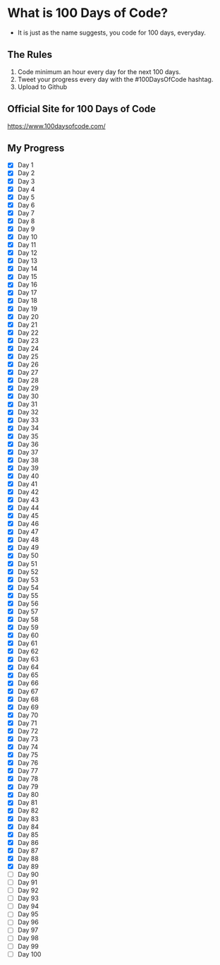 What is 100 Days of Code?
=========================================================================

- It is just as the name suggests, you code for 100 days, everyday.

The Rules
-----------------------------------------------------------------------

1. Code minimum an hour every day for the next 100 days.
2. Tweet your progress every day with the #100DaysOfCode hashtag.
3. Upload to Github

Official Site for 100 Days of Code
------------------------------------------------------------------------

<https://www.100daysofcode.com/>

My Progress
------------------------------------------------------------------------

- [x] Day 1
- [x] Day 2
- [x] Day 3
- [x] Day 4
- [x] Day 5
- [x] Day 6
- [x] Day 7
- [x] Day 8
- [x] Day 9
- [x] Day 10
- [x] Day 11
- [x] Day 12
- [x] Day 13
- [x] Day 14
- [x] Day 15
- [x] Day 16
- [x] Day 17
- [x] Day 18
- [x] Day 19
- [x] Day 20
- [x] Day 21
- [x] Day 22
- [x] Day 23
- [x] Day 24
- [x] Day 25
- [x] Day 26
- [x] Day 27
- [x] Day 28
- [x] Day 29
- [x] Day 30
- [x] Day 31
- [x] Day 32
- [x] Day 33
- [x] Day 34
- [x] Day 35
- [x] Day 36
- [x] Day 37
- [x] Day 38
- [x] Day 39
- [x] Day 40
- [x] Day 41
- [x] Day 42
- [x] Day 43
- [x] Day 44
- [x] Day 45
- [x] Day 46
- [x] Day 47
- [x] Day 48
- [x] Day 49
- [x] Day 50
- [x] Day 51
- [x] Day 52
- [x] Day 53
- [x] Day 54
- [x] Day 55
- [x] Day 56
- [x] Day 57
- [x] Day 58
- [x] Day 59
- [x] Day 60
- [x] Day 61
- [x] Day 62
- [x] Day 63
- [x] Day 64
- [x] Day 65
- [x] Day 66
- [x] Day 67
- [x] Day 68
- [x] Day 69
- [x] Day 70
- [x] Day 71
- [x] Day 72
- [x] Day 73
- [x] Day 74
- [x] Day 75
- [x] Day 76
- [x] Day 77
- [x] Day 78
- [x] Day 79
- [x] Day 80
- [x] Day 81
- [x] Day 82
- [x] Day 83
- [x] Day 84
- [x] Day 85
- [x] Day 86
- [x] Day 87
- [x] Day 88
- [x] Day 89
- [ ] Day 90
- [ ] Day 91
- [ ] Day 92
- [ ] Day 93
- [ ] Day 94
- [ ] Day 95
- [ ] Day 96
- [ ] Day 97
- [ ] Day 98
- [ ] Day 99
- [ ] Day 100
